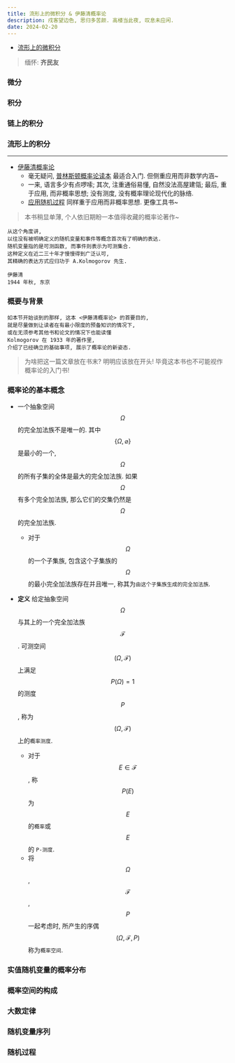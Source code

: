 ```yaml
---
title: 流形上的微积分 & 伊藤清概率论
description: 戍客望边色, 思归多苦颜. 高楼当此夜, 叹息未应闲.
date: 2024-02-20
---
```


- [流形上的微积分](https://book.douban.com/subject/37302024/)

> 缅怀: __齐民友__

### 微分

### 积分

### 链上的积分

### 流形上的积分


------------------

- [伊藤清概率论](https://book.douban.com/subject/35349476/)
  - 毫无疑问,
    [普林斯顿概率论读本](https://book.douban.com/subject/35193606/)
    最适合入门. 但侧重应用而非数学内涵~
  - 一来, 语言多少有点啰嗦;
    其次, 注重通俗易懂, 自然没法高屋建瓴;
    最后, 重于应用, 而非概率思想; 没有测度, 没有概率理论现代化的脉络.
  - [应用随机过程](https://book.douban.com/subject/26761202/)
    同样重于应用而非概率思想. 更像工具书~

> 本书稍显单薄, 个人依旧期盼一本值得收藏的概率论著作~

```
从这个角度讲,
以往没有被明确定义的随机变量和事件等概念首次有了明确的表达.
随机变量指的是可测函数, 而事件则表示为可测集合.
这种定义在近二三十年才慢慢得到广泛认可,
其精确的表达方式应归功于 A.Kolmogorov 先生.

伊藤清
1944 年秋, 东京
```

### 概要与背景

```
如本节开始谈到的那样, 这本 <伊藤清概率论> 的首要目的,
就是尽量做到让读者在有最小限度的预备知识的情况下,
或在无须参考其他书和论文的情况下也能读懂
Kolmogorov 在 1933 年的著作里,
介绍了已经确立的基础事项, 展示了概率论的新姿态.
```

> 为啥把这一篇文章放在书末? 明明应该放在开头!
  毕竟这本书也不可能视作概率论的入门书!

### 概率论的基本概念

- 一个抽象空间
  $$ Ω $$
  的完全加法族不是唯一的. 其中
  $$ \{ Ω, \varnothing \} $$
  是最小的一个,
  $$ Ω $$
  的所有子集的全体是最大的完全加法族. 如果
  $$ Ω $$
  有多个完全加法族, 那么它们的交集仍然是
  $$ Ω $$
  的完全加法族.
  - 对于
    $$ Ω $$
    的一个子集族, 包含这个子集族的
    $$ Ω $$
    的最小完全加法族存在并且唯一,
    称其为`由这个子集族生成的完全加法族`.

- __定义__ 给定抽象空间
  $$ Ω $$
  与其上的一个完全加法族
  $$ \mathcal{F} $$.
  可测空间
  $$ (Ω, \mathcal{F}) $$
  上满足
  $$ P(Ω) = 1 $$
  的测度
  $$ P $$,
  称为
  $$ (Ω, \mathcal{F}) $$
  上的`概率测度`.
  - 对于
    $$ E \in \mathcal{F} $$,
    称
    $$ P(E) $$
    为
    $$ E $$
    的`概率`或
    $$ E $$
    的 `P-测度`.
  - 将
    $$ Ω $$,
    $$ \mathcal{F} $$,
    $$ P $$
    一起考虑时, 所产生的序偶
    $$ (Ω, \mathcal{F}, P) $$
    称为`概率空间`.

### 实值随机变量的概率分布

### 概率空间的构成

### 大数定律

### 随机变量序列

### 随机过程
